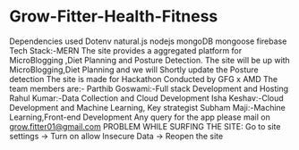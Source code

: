 # Grow-Fitter-Health-Fitness
Dependencies used Dotenv natural.js nodejs mongoDB mongoose firebase 
Tech Stack:-MERN
The site provides a aggregated platform for MicroBlogging ,Diet Planning and Posture Detection.
The site will be up with MicroBlogging,Diet Planning and we will Shortly update the Posture detection
The site is made for Hackathon Conducted by GFG x AMD
The team members are:-
Parthib Goswami:-Full stack Development and Hosting
Rahul Kumar:-Data Collection and Cloud Development
Isha Keshav:-Cloud Development and Machine Learning, Key strategist
Subham Maji:-Machine Learning,Front-end Development
Any query for the app please mail on grow.fitter01@gmail.com
PROBLEM WHILE SURFING THE SITE: Go to site settings -> Turn on allow Insecure Data -> Reopen the site
